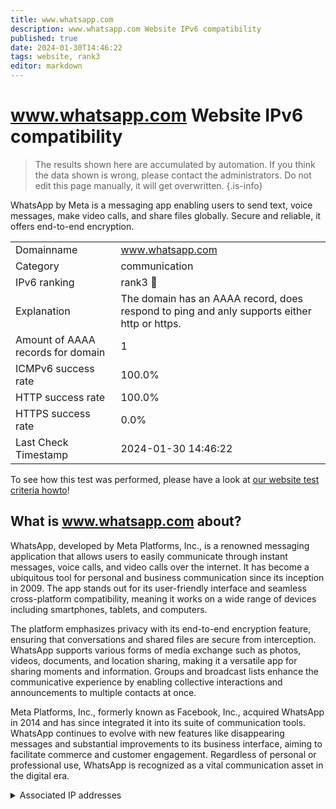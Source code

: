 ```yaml
---
title: www.whatsapp.com
description: www.whatsapp.com Website IPv6 compatibility
published: true
date: 2024-01-30T14:46:22
tags: website, rank3
editor: markdown
---
```


# www.whatsapp.com Website IPv6 compatibility

> The results shown here are accumulated by automation. If you think the data shown is wrong, please contact the administrators. 
> Do not edit this page manually, it will get overwritten.
{.is-info}

WhatsApp by Meta is a messaging app enabling users to send text, voice messages, make video calls, and share files globally. Secure and reliable, it offers end-to-end encryption.


|   |   |
| - | - |
| Domainname | www.whatsapp.com
| Category | communication |
| IPv6 ranking | rank3 :3rd_place_medal: |
| Explanation | The domain has an AAAA record, does respond to ping and anly supports either http or https. |
| Amount of AAAA records for domain | 1 |
| ICMPv6 success rate | 100.0%|
| HTTP success rate | 100.0% |
| HTTPS success rate | 0.0% |
| Last Check Timestamp | 2024-01-30 14:46:22 |

To see how this test was performed, please have a look at [our website test criteria howto](/howto/testcriteria/website)!


## What is www.whatsapp.com about?
WhatsApp, developed by Meta Platforms, Inc., is a renowned messaging application that allows users to easily communicate through instant messages, voice calls, and video calls over the internet. It has become a ubiquitous tool for personal and business communication since its inception in 2009. The app stands out for its user-friendly interface and seamless cross-platform compatibility, meaning it works on a wide range of devices including smartphones, tablets, and computers.

The platform emphasizes privacy with its end-to-end encryption feature, ensuring that conversations and shared files are secure from interception. WhatsApp supports various forms of media exchange such as photos, videos, documents, and location sharing, making it a versatile app for sharing moments and information. Groups and broadcast lists enhance the communicative experience by enabling collective interactions and announcements to multiple contacts at once.

Meta Platforms, Inc., formerly known as Facebook, Inc., acquired WhatsApp in 2014 and has since integrated it into its suite of communication tools. WhatsApp continues to evolve with new features like disappearing messages and substantial improvements to its business interface, aiming to facilitate commerce and customer engagement. Regardless of personal or professional use, WhatsApp is recognized as a vital communication asset in the digital era.



<details>
<summary>Associated IP addresses</summary>

2a03:2880:f276:cd:face:b00c:0:167

</details>
